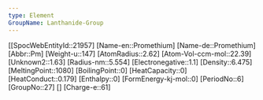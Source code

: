 ```yaml
---
type: Element
GroupName: Lanthanide-Group
---
```

[[SpocWebEntityId::21957]
[Name-en::Promethium]
[Name-de::Promethium]
[Abbr::Pm]
[Weight-u::147]
[AtomRadius::2.62]
[Atom-Vol-ccm-mol::22.39]
[Unknown2::1.63]
[Radius-nm::5.554]
[Electronegative::1.1]
[Density::6.475]
[MeltingPoint::1080]
[BoilingPoint::0]
[HeatCapacity::0]
[HeatConduct::0.179]
[Enthalpy::0]
[FormEnergy-kj-mol::0]
[PeriodNo::6]
[GroupNo::27]
[]
[Charge-e::61]

